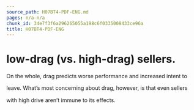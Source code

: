 ```yaml
---
source_path: H07BT4-PDF-ENG.md
pages: n/a-n/a
chunk_id: 34e7f3f6a296265055a198c6f0335008433ce96a
title: H07BT4-PDF-ENG
---
```

# low-drag (vs. high-drag) sellers.

On the whole, drag predicts worse performance and increased intent to

leave. What’s most concerning about drag, however, is that even sellers

with high drive aren’t immune to its eﬀects.
